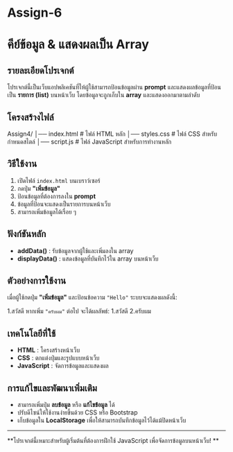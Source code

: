 # Assign-6
# คีย์ข้อมูล & แสดงผลเป็น Array

## รายละเอียดโปรเจกต์
โปรเจกต์นี้เป็นเว็บแอปพลิเคชันที่ให้ผู้ใช้สามารถป้อนข้อมูลผ่าน **prompt** และแสดงผลข้อมูลที่ป้อนเป็น **รายการ (list)** บนหน้าเว็บ โดยข้อมูลจะถูกเก็บใน **array** และแสดงออกมาตามลำดับ

## โครงสร้างไฟล์
Assign4/ │── index.html # ไฟล์ HTML หลัก │── styles.css # ไฟล์ CSS สำหรับกำหนดสไตล์ │── script.js # ไฟล์ JavaScript สำหรับการทำงานหลัก

## วิธีใช้งาน
1. เปิดไฟล์ `index.html` บนเบราว์เซอร์
2. กดปุ่ม **"เพิ่มข้อมูล"**
3. ป้อนข้อมูลที่ต้องการลงใน **prompt**
4. ข้อมูลที่ป้อนจะแสดงเป็นรายการบนหน้าเว็บ
5. สามารถเพิ่มข้อมูลได้เรื่อย ๆ

## ฟังก์ชันหลัก
- **addData()** : รับข้อมูลจากผู้ใช้และเพิ่มลงใน array  
- **displayData()** : แสดงข้อมูลที่บันทึกไว้ใน array บนหน้าเว็บ  

## ตัวอย่างการใช้งาน
เมื่อผู้ใช้กดปุ่ม **"เพิ่มข้อมูล"** และป้อนข้อความ `"Hello"` ระบบจะแสดงผลดังนี้:

1.สวัสดี
หากเพิ่ม `"ครับผม"` ต่อไป จะได้ผลลัพธ์:
1.สวัสดี
2.ครับผม

## เทคโนโลยีที่ใช้
- **HTML** : โครงสร้างหน้าเว็บ  
- **CSS** : ตกแต่งปุ่มและรูปแบบหน้าเว็บ  
- **JavaScript** : จัดการข้อมูลและแสดงผล  

## การแก้ไขและพัฒนาเพิ่มเติม
- สามารถเพิ่มปุ่ม **ลบข้อมูล** หรือ **แก้ไขข้อมูล** ได้  
- ปรับดีไซน์ให้ใช้งานง่ายขึ้นด้วย CSS หรือ Bootstrap  
- เก็บข้อมูลใน **LocalStorage** เพื่อให้สามารถบันทึกข้อมูลไว้ได้แม้ปิดหน้าเว็บ  

---

**โปรเจกต์นี้เหมาะสำหรับผู้เริ่มต้นที่ต้องการฝึกใช้ JavaScript เพื่อจัดการข้อมูลบนหน้าเว็บ! **
